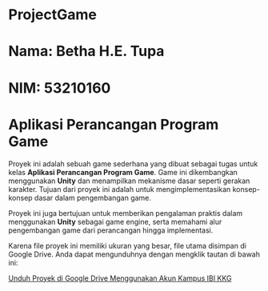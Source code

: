 # ProjectGame
# Nama: Betha H.E. Tupa
# NIM: 53210160
# Aplikasi Perancangan Program Game

Proyek ini adalah sebuah game sederhana yang dibuat sebagai tugas untuk kelas **Aplikasi Perancangan Program Game**. Game ini dikembangkan menggunakan **Unity** dan menampilkan mekanisme dasar seperti gerakan karakter. Tujuan dari proyek ini adalah untuk mengimplementasikan konsep-konsep dasar dalam pengembangan game.

Proyek ini juga bertujuan untuk memberikan pengalaman praktis dalam menggunakan **Unity** sebagai game engine, serta memahami alur pengembangan game dari perancangan hingga implementasi.

Karena file proyek ini memiliki ukuran yang besar, file utama disimpan di Google Drive. Anda dapat mengunduhnya dengan mengklik tautan di bawah ini:

[Unduh Proyek di Google Drive Menggunakan Akun Kampus IBI KKG]([https://drive.google.com/link-proyek-anda](https://drive.google.com/file/d/1hcZ2U0pUxzGy2PAA6X-z2qlkW8N7iXRY/view?usp=sharing))
